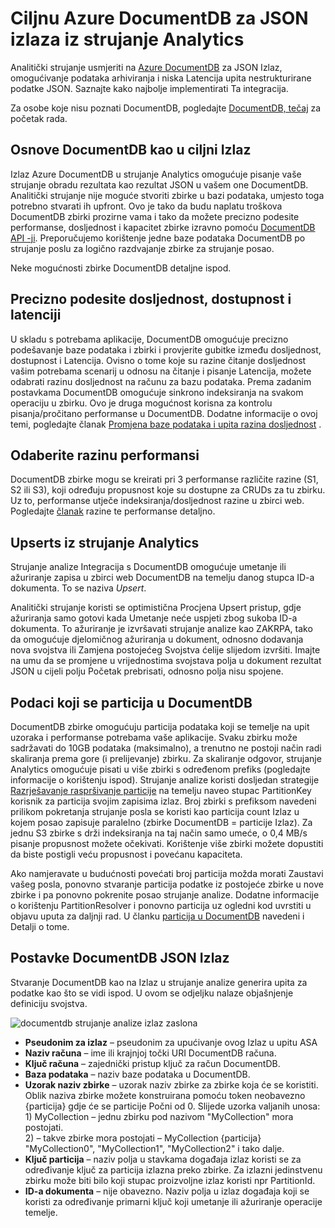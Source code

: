 <properties
    pageTitle="Izlaz JSON strujanje analitičkih | Microsoft Azure"
    description="Saznajte kako strujanje analize ciljnu Azure DocumentDB za izlaz JSON za arhiviranje podataka i niska Latencija upita na nestrukturirane podatke JSON."
    keywords="JSON Izlaz"
    documentationCenter=""
    services="stream-analytics,documentdb"
    authors="jeffstokes72"
    manager="jhubbard"
    editor="cgronlun"/>

<tags
    ms.service="stream-analytics"
    ms.devlang="na"
    ms.topic="article"
    ms.tgt_pltfrm="na"
    ms.workload="data-services"
    ms.date="09/26/2016"
    ms.author="jeffstok"/>

# <a name="target-azure-documentdb-for-json-output-from-stream-analytics"></a>Ciljnu Azure DocumentDB za JSON izlaza iz strujanje Analytics

Analitički strujanje usmjeriti na [Azure DocumentDB](https://azure.microsoft.com/services/documentdb/) za JSON Izlaz, omogućivanje podataka arhiviranja i niska Latencija upita nestrukturirane podatke JSON. Saznajte kako najbolje implementirati Ta integracija.

Za osobe koje nisu poznati DocumentDB, pogledajte [DocumentDB, tečaj](https://azure.microsoft.com/documentation/learning-paths/documentdb/) za početak rada.

## <a name="basics-of-documentdb-as-an-output-target"></a>Osnove DocumentDB kao u ciljni Izlaz
Izlaz Azure DocumentDB u strujanje Analytics omogućuje pisanje vaše strujanje obradu rezultata kao rezultat JSON u vašem one DocumentDB. Analitički strujanje nije moguće stvoriti zbirke u bazi podataka, umjesto toga potrebno stvarati ih upfront. Ovo je tako da budu naplatu troškova DocumentDB zbirki prozirne vama i tako da možete precizno podesite performanse, dosljednost i kapacitet zbirke izravno pomoću [DocumentDB API -ji](https://msdn.microsoft.com/library/azure/dn781481.aspx). Preporučujemo korištenje jedne baze podataka DocumentDB po strujanje poslu za logično razdvajanje zbirke za strujanje posao.

Neke mogućnosti zbirke DocumentDB detaljne ispod.

## <a name="tune-consistency-availability-and-latency"></a>Precizno podesite dosljednost, dostupnost i latenciji

U skladu s potrebama aplikacije, DocumentDB omogućuje precizno podešavanje baze podataka i zbirki i provjerite gubitke između dosljednost, dostupnost i Latencija. Ovisno o tome koje su razine čitanje dosljednost vašim potrebama scenarij u odnosu na čitanje i pisanje Latencija, možete odabrati razinu dosljednost na računu za bazu podataka. Prema zadanim postavkama DocumentDB omogućuje sinkrono indeksiranja na svakom operaciju u zbirku. Ovo je druga mogućnost korisna za kontrolu pisanja/pročitano performanse u DocumentDB. Dodatne informacije o ovoj temi, pogledajte članak [Promjena baze podataka i upita razina dosljednost](../documentdb/documentdb-consistency-levels.md) .

## <a name="choose-a-performance-level"></a>Odaberite razinu performansi

DocumentDB zbirke mogu se kreirati pri 3 performanse različite razine (S1, S2 ili S3), koji određuju propusnost koje su dostupne za CRUDs za tu zbirku. Uz to, performanse utječe indeksiranja/dosljednost razine u zbirci web. Pogledajte [članak](../documentdb/documentdb-performance-levels.md) razine te performanse detaljno.

## <a name="upserts-from-stream-analytics"></a>Upserts iz strujanje Analytics

Strujanje analize Integracija s DocumentDB omogućuje umetanje ili ažuriranje zapisa u zbirci web DocumentDB na temelju danog stupca ID-a dokumenta. To se naziva *Upsert*.

Analitički strujanje koristi se optimistična Procjena Upsert pristup, gdje ažuriranja samo gotovi kada Umetanje neće uspjeti zbog sukoba ID-a dokumenta. To ažuriranje je izvršavati strujanje analize kao ZAKRPA, tako da omogućuje djelomičnog ažuriranja u dokument, odnosno dodavanja nova svojstva ili Zamjena postojećeg Svojstva ćelije slijedom izvršiti. Imajte na umu da se promjene u vrijednostima svojstava polja u dokument rezultat JSON u cijeli polju Početak prebrisati, odnosno polja nisu spojene.

## <a name="data-partitioning-in-documentdb"></a>Podaci koji se particija u DocumentDB

DocumentDB zbirke omogućuju particija podataka koji se temelje na upit uzoraka i performanse potrebama vaše aplikacije. Svaku zbirku može sadržavati do 10GB podataka (maksimalno), a trenutno ne postoji način radi skaliranja prema gore (i prelijevanje) zbirku. Za skaliranje odgovor, strujanje Analytics omogućuje pisati u više zbirki s određenom prefiks (pogledajte informacije o korištenju ispod). Strujanje analize koristi dosljedan strategije [Razrješavanje raspršivanje particije](https://msdn.microsoft.com/library/azure/microsoft.azure.documents.partitioning.hashpartitionresolver.aspx) na temelju naveo stupac PartitionKey korisnik za particija svojim zapisima izlaz. Broj zbirki s prefiksom navedeni prilikom pokretanja strujanje posla se koristi kao particija count Izlaz u kojem posao zapisuje paralelno (zbirke DocumentDB = particije Izlaz). Za jednu S3 zbirke s drži indeksiranja na taj način samo umeće, o 0,4 MB/s pisanje propusnost možete očekivati. Korištenje više zbirki možete dopustiti da biste postigli veću propusnost i povećanu kapaciteta.

Ako namjeravate u budućnosti povećati broj particija možda morati Zaustavi vašeg posla, ponovno stvaranje particija podatke iz postojeće zbirke u nove zbirke i pa ponovno pokrenite posao strujanje analize. Dodatne informacije o korištenju PartitionResolver i ponovno particija uz ogledni kod uvrstiti u objavu uputa za daljnji rad. U članku [particija u DocumentDB](../articles/documentdb-partition-data.md#developing-a-partitioned-application) navedeni i Detalji o tome.

## <a name="documentdb-settings-for-json-output"></a>Postavke DocumentDB JSON Izlaz

Stvaranje DocumentDB kao na Izlaz u strujanje analize generira upita za podatke kao što se vidi ispod. U ovom se odjeljku nalaze objašnjenje definiciju svojstva.

![documentdb strujanje analize izlaz zaslona](media/stream-analytics-documentdb-output/stream-analytics-documentdb-output.png)  

-   **Pseudonim za izlaz** – pseudonim za upućivanje ovog Izlaz u upitu ASA  
-   **Naziv računa** – ime ili krajnjoj točki URI DocumentDB računa.  
-   **Ključ računa** – zajednički pristup ključ za račun DocumentDB.  
-   **Baza podataka** – naziv baze podataka u DocumentDB.  
-   **Uzorak naziv zbirke** – uzorak naziv zbirke za zbirke koja će se koristiti. Oblik naziva zbirke možete konstruirana pomoću token neobavezno {particija} gdje će se particije Počni od 0. Slijede uzorka valjanih unosa:  
   1\) MyCollection – jednu zbirku pod nazivom "MyCollection" mora postojati.  
   2\) – takve zbirke mora postojati – MyCollection {particija} "MyCollection0", "MyCollection1", "MyCollection2" i tako dalje.  
-   **Ključ particija** – naziv polja u stavkama događaja izlaz koristi se za određivanje ključ za particija izlazna preko zbirke. Za izlazni jedinstvenu zbirku može biti bilo koji stupac proizvoljne izlaz koristi npr PartitionId.  
-   **ID-a dokumenta** – nije obavezno. Naziv polja u izlaz događaja koji se koristi za određivanje primarni ključ koji umetanje ili ažuriranje operacije temelje.  
